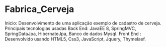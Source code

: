 # Fabrica_Cerveja

Inicio:
Desenvolvimento de uma aplicação exemplo de cadastro de cerveja.
Principais tecnologias usadas Back End: JavaEE 8, SpringMVC, SpringDataJpa, HibernateJpa, 
Banco de dados Mysql.
Front End : Desenvolvido usando HTML5, Css3, JavaScript, Jquery, Thymelaef.
